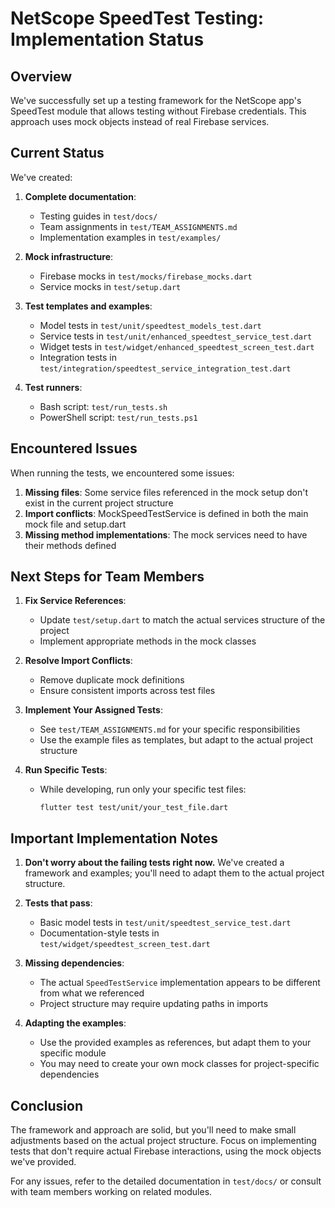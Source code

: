 # NetScope SpeedTest Testing: Implementation Status

## Overview

We've successfully set up a testing framework for the NetScope app's SpeedTest module that allows testing without Firebase credentials. This approach uses mock objects instead of real Firebase services.

## Current Status

We've created:

1. **Complete documentation**:
   - Testing guides in `test/docs/`
   - Team assignments in `test/TEAM_ASSIGNMENTS.md`
   - Implementation examples in `test/examples/`

2. **Mock infrastructure**:
   - Firebase mocks in `test/mocks/firebase_mocks.dart` 
   - Service mocks in `test/setup.dart`

3. **Test templates and examples**:
   - Model tests in `test/unit/speedtest_models_test.dart`
   - Service tests in `test/unit/enhanced_speedtest_service_test.dart`
   - Widget tests in `test/widget/enhanced_speedtest_screen_test.dart`
   - Integration tests in `test/integration/speedtest_service_integration_test.dart`

4. **Test runners**:
   - Bash script: `test/run_tests.sh`
   - PowerShell script: `test/run_tests.ps1`

## Encountered Issues

When running the tests, we encountered some issues:

1. **Missing files**: Some service files referenced in the mock setup don't exist in the current project structure
2. **Import conflicts**: MockSpeedTestService is defined in both the main mock file and setup.dart
3. **Missing method implementations**: The mock services need to have their methods defined

## Next Steps for Team Members

1. **Fix Service References**:
   - Update `test/setup.dart` to match the actual services structure of the project
   - Implement appropriate methods in the mock classes

2. **Resolve Import Conflicts**:
   - Remove duplicate mock definitions
   - Ensure consistent imports across test files

3. **Implement Your Assigned Tests**:
   - See `test/TEAM_ASSIGNMENTS.md` for your specific responsibilities
   - Use the example files as templates, but adapt to the actual project structure

4. **Run Specific Tests**:
   - While developing, run only your specific test files:
     ```
     flutter test test/unit/your_test_file.dart
     ```

## Important Implementation Notes

1. **Don't worry about the failing tests right now.** We've created a framework and examples; you'll need to adapt them to the actual project structure.

2. **Tests that pass**:
   - Basic model tests in `test/unit/speedtest_service_test.dart`
   - Documentation-style tests in `test/widget/speedtest_screen_test.dart`

3. **Missing dependencies**:
   - The actual `SpeedTestService` implementation appears to be different from what we referenced
   - Project structure may require updating paths in imports

4. **Adapting the examples**:
   - Use the provided examples as references, but adapt them to your specific module
   - You may need to create your own mock classes for project-specific dependencies

## Conclusion

The framework and approach are solid, but you'll need to make small adjustments based on the actual project structure. Focus on implementing tests that don't require actual Firebase interactions, using the mock objects we've provided.

For any issues, refer to the detailed documentation in `test/docs/` or consult with team members working on related modules.
